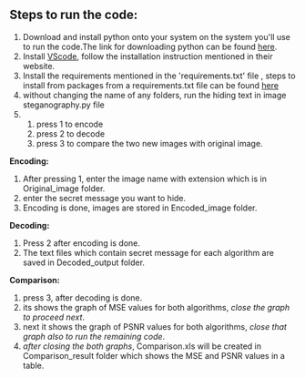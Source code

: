 ## Steps to run the code: 
1) Download and install python onto your system on the system you'll use to run the code.The link for downloading python can be found [here](https://www.python.org/downloads/).
2) Install [VScode](https://code.visualstudio.com/download), follow the installation instruction mentioned in their website.
3) Install the requirements mentioned in the 'requirements.txt' file , steps to install from packages from a requirements.txt file can be found [here](https://github.com/saitejapabbathi/IMAGE_STEGANOGRAPHY/blob/main/requirements.txt)
4) without changing the name of any folders, run the hiding text in image steganography.py file
5)
   1. press 1 to encode  
   2. press 2 to decode
   3. press 3 to compare the two new images with original image.
 
   
**Encoding:**

   1. After pressing 1, enter the image name with extension which is in Original_image folder.
   2. enter the secret message you want to hide.
   3. Encoding is done, images are stored in Encoded_image folder.
   
**Decoding:**
   1.  Press 2 after encoding is done.
   2. The text files which contain secret message for each algorithm are saved in Decoded_output folder. 
  
**Comparison:**
   1. press 3, after decoding is done.
   2. its shows the graph of MSE values for both algorithms, *close the graph to proceed next*.
   3. next it shows the graph of PSNR values for both algorithms, *close that graph also to run the remaining code*.
   4. *after closing the both graphs*, Comparison.xls will be created in Comparison_result folder which shows the MSE and PSNR values in a table.
